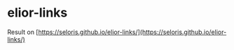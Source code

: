 # elior-links

Result on [https://seloris.github.io/elior-links/](https://seloris.github.io/elior-links/)
